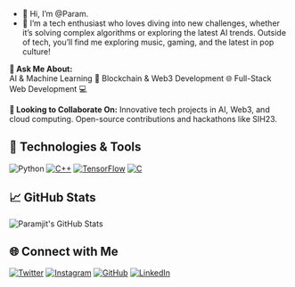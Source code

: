 - 👋 Hi, I’m @Param. 
- 👀 
  I’m a tech enthusiast who loves diving into new challenges, whether it’s solving complex algorithms or exploring the latest AI trends. Outside of tech, you’ll find me exploring music, gaming, and the latest in pop culture!

**💬 Ask Me About:**<br>
AI & Machine Learning 🧠
Blockchain & Web3 Development 🌐
Full-Stack Web Development 💻

**👯 Looking to Collaborate On:**
Innovative tech projects in AI, Web3, and cloud computing.
Open-source contributions and hackathons like SIH23.

## 🚀 Technologies & Tools
![Python](https://img.shields.io/badge/Python-3776AB?style=flat&logo=python&logoColor=white)
[![C++](https://img.shields.io/badge/C++-00599C?style=flat&logo=c%2B%2B&logoColor=white)](https://isocpp.org/)
[![TensorFlow](https://img.shields.io/badge/TensorFlow-FF6F00?style=flat&logo=tensorflow&logoColor=white)](https://www.tensorflow.org/)
[![C](https://img.shields.io/badge/C-A8B9CC?style=flat&logo=c&logoColor=white)](https://en.cppreference.com/w/c)



## 📈 GitHub Stats
![Paramjit's GitHub Stats](https://github-readme-stats.vercel.app/api?username=param20h&show_icons=true&theme=radical)

## 🌐 Connect with Me
[![Twitter](https://img.shields.io/badge/Twitter-1DA1F2?style=flat&logo=twitter&logoColor=white)](https://x.com/param20h)
[![Instagram](https://img.shields.io/badge/Instagram-E4405F?style=flat&logo=instagram&logoColor=white)](https://www.instagram.com/param.060)
[![GitHub](https://img.shields.io/badge/GitHub-181717?style=flat&logo=github&logoColor=white)](https://github.com/param20h)
[![LinkedIn](https://img.shields.io/badge/LinkedIn-0077B5?style=flat&logo=linkedin&logoColor=white)](https://www.linkedin.com/in/param20h)

